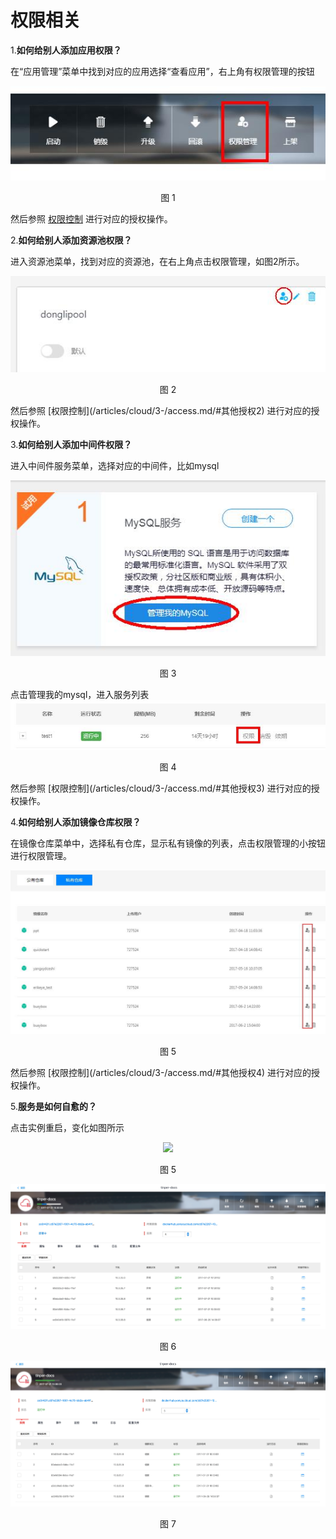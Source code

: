 权限相关
=

<div id="应用权限"></div>

1.**如何给别人添加应用权限？**

在“应用管理”菜单中找到对应的应用选择“查看应用”，右上角有权限管理的按钮
<div align=center>
<img src="/articles/cloud/4-/images/1.jpg"/>
</div>
<p align="center">图 1</p>

然后参照
[权限控制](/articles/cloud/3-/access.md/#其他授权1)
进行对应的授权操作。

<div id="资源池权限"></div> 

2.**如何给别人添加资源池权限？**

进入资源池菜单，找到对应的资源池，在右上角点击权限管理，如图2所示。
<div align=center>
<img src="/articles/cloud/4-/images/2.jpg"/>
</div>
<p align="center">图 2</p>
然后参照
[权限控制](/articles/cloud/3-/access.md/#其他授权2)
进行对应的授权操作。

<div id="中间件权限"></div>

3.**如何给别人添加中间件权限？**

进入中间件服务菜单，选择对应的中间件，比如mysql
<div align=center>
<img src="/articles/cloud/4-/images/3.jpg"/>
</div>
<p align="center">图 3</p>
点击管理我的mysql，进入服务列表
<div align=center>
<img src="/articles/cloud/4-/images/4.jpg"/>
</div>
<p align="center">图 4</p>
然后参照
[权限控制](/articles/cloud/3-/access.md/#其他授权3)
进行对应的授权操作。

<div id="镜像权限"></div>

4.**如何给别人添加镜像仓库权限？**

在镜像仓库菜单中，选择私有仓库，显示私有镜像的列表，点击权限管理的小按钮进行权限管理。
<div align=center>
<img src="/articles/cloud/4-/images/5.jpg"/>
</div>
<p align="center">图 5</p>
然后参照
[权限控制](/articles/cloud/3-/access.md/#其他授权4)
进行对应的授权操作。

<div id="服务自愈"></div>

5.**服务是如何自愈的？**

点击实例重启，变化如图所示

<div align=center>
<img src="/articles/cloud/4-/images/5.png"/>
</div>
<p align="center">图 5</p>

<div align=center>
<img src="/articles/cloud/4-/images/6.png"/>
</div>
<p align="center">图 6</p>

<div align=center>
<img src="/articles/cloud/4-/images/7.png"/>
</div>
<p align="center">图 7</p>